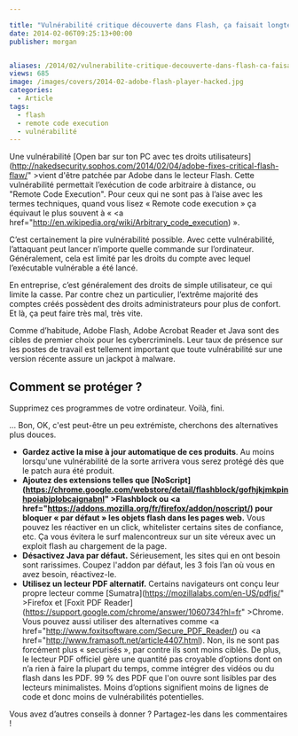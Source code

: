 ```yaml
---

title: "Vulnérabilité critique découverte dans Flash, ça faisait longtemps... non je plaisante !"
date: 2014-02-06T09:25:13+00:00
publisher: morgan


aliases: /2014/02/vulnerabilite-critique-decouverte-dans-flash-ca-faisait-longtemps-non-je-plaisante/
views: 685
image: /images/covers/2014-02-adobe-flash-player-hacked.jpg
categories:
  - Article
tags:
  - flash
  - remote code execution
  - vulnérabilité
---
```

Une vulnérabilité [Open bar sur ton PC avec tes droits utilisateurs](http://nakedsecurity.sophos.com/2014/02/04/adobe-fixes-critical-flash-flaw/" >vient d'être patchée</a> par Adobe dans le lecteur Flash. Cette vulnérabilité permettait l’exécution de code arbitraire à distance, ou "Remote Code Execution". Pour ceux qui ne sont pas à l’aise avec les termes techniques, quand vous lisez « Remote code execution » ça équivaut le plus souvent à « <a href="http://en.wikipedia.org/wiki/Arbitrary_code_execution) ».

C’est certainement la pire vulnérabilité possible. Avec cette vulnérabilité, l’attaquant peut lancer n’importe quelle commande sur l’ordinateur. Généralement, cela est limité par les droits du compte avec lequel l’exécutable vulnérable a été lancé.

En entreprise, c’est généralement des droits de simple utilisateur, ce qui limite la casse. Par contre chez un particulier, l’extrême majorité des comptes créés possèdent des droits administrateurs pour plus de confort. Et là, ça peut faire très mal, très vite.

Comme d’habitude, Adobe Flash, Adobe Acrobat Reader et Java sont des cibles de premier choix pour les cybercriminels. Leur taux de présence sur les postes de travail est tellement important que toute vulnérabilité sur une version récente assure un jackpot à malware.

## Comment se protéger ?

Supprimez ces programmes de votre ordinateur. Voilà, fini.

... Bon, OK, c'est peut-être un peu extrémiste, cherchons des alternatives plus douces.

  * **Gardez active la mise à jour automatique de ces produits**. Au moins lorsqu'une vulnérabilité de la sorte arrivera vous serez protégé dès que le patch aura été produit.
  * **Ajoutez des extensions telles que [NoScript](https://chrome.google.com/webstore/detail/flashblock/gofhjkjmkpinhpoiabjplobcaignabnl" >Flashblock</a> ou <a href="https://addons.mozilla.org/fr/firefox/addon/noscript/) pour bloquer « par défaut » les objets flash dans les pages web.** Vous pouvez les réactiver en un click, whitelister certains sites de confiance, etc. Ça vous évitera le surf malencontreux sur un site véreux avec un exploit flash au chargement de la page.
  * **Désactivez Java par défaut.** Sérieusement, les sites qui en ont besoin sont rarissimes. Coupez l'addon par défaut, les 3 fois l’an où vous en avez besoin, réactivez-le.
  * **Utilisez un lecteur PDF alternatif.** Certains navigateurs ont conçu leur propre lecteur comme [Sumatra](https://mozillalabs.com/en-US/pdfjs/" >Firefox </a>et [Foxit PDF Reader](https://support.google.com/chrome/answer/1060734?hl=fr" >Chrome</a>. Vous pouvez aussi utiliser des alternatives comme <a href="http://www.foxitsoftware.com/Secure_PDF_Reader/) ou <a href="http://www.framasoft.net/article4407.html). Non, ils ne sont pas forcément plus « securisés », par contre ils sont moins ciblés. De plus, le lecteur PDF officiel gère une quantité pas croyable d’options dont on n’a rien à faire la plupart du temps, comme intégrer des vidéos ou du flash dans les PDF. 99 % des PDF que l'on ouvre sont lisibles par des lecteurs minimalistes. Moins d’options signifient moins de lignes de code et donc moins de vulnérabilités potentielles.

Vous avez d’autres conseils à donner ? Partagez-les dans les commentaires !

